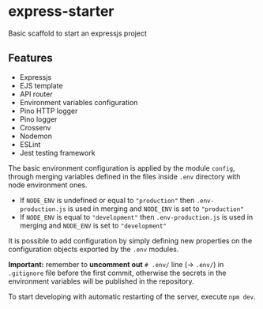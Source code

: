 # express-starter
Basic scaffold to start an expressjs project

## Features
- Expressjs
- EJS template
- API router
- Environment variables configuration
- Pino HTTP logger
- Pino logger
- Crossenv
- Nodemon
- ESLint
- Jest testing framework

The basic environment configuration is applied by the module `config`, through merging variables defined in the files inside `.env` directory with node environment ones.
- If `NODE_ENV` is undefined or equal to `"production"` then `.env-production.js` is used in merging and `NODE_ENV` is set to `"production"`
- If `NODE_ENV` is equal to `"development"` then `.env-production.js` is used in merging and `NODE_ENV` is set to  `"development"`

It is possible to add configuration by simply defining new properties on the configuration objects exported by the `.env` modules.

**Important:** remember to **uncomment out** `# .env/` line (→ `.env/`) in `.gitignore` file before the first commit, otherwise the secrets in the environment variables will be published in the repository.

To start developing with automatic restarting of the server, execute `npm dev`.
